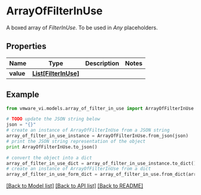 # ArrayOfFilterInUse

A boxed array of *FilterInUse*. To be used in *Any* placeholders. 

## Properties
Name | Type | Description | Notes
------------ | ------------- | ------------- | -------------
**value** | [**List[FilterInUse]**](FilterInUse.md) |  | 

## Example

```python
from vmware_vi.models.array_of_filter_in_use import ArrayOfFilterInUse

# TODO update the JSON string below
json = "{}"
# create an instance of ArrayOfFilterInUse from a JSON string
array_of_filter_in_use_instance = ArrayOfFilterInUse.from_json(json)
# print the JSON string representation of the object
print ArrayOfFilterInUse.to_json()

# convert the object into a dict
array_of_filter_in_use_dict = array_of_filter_in_use_instance.to_dict()
# create an instance of ArrayOfFilterInUse from a dict
array_of_filter_in_use_form_dict = array_of_filter_in_use.from_dict(array_of_filter_in_use_dict)
```
[[Back to Model list]](../README.md#documentation-for-models) [[Back to API list]](../README.md#documentation-for-api-endpoints) [[Back to README]](../README.md)


